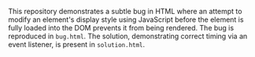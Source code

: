 This repository demonstrates a subtle bug in HTML where an attempt to modify an element's display style using JavaScript before the element is fully loaded into the DOM prevents it from being rendered. The bug is reproduced in `bug.html`. The solution, demonstrating correct timing via an event listener, is present in `solution.html`.